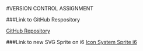#VERSION CONTROL ASSIGNMENT

###Link to GitHub Respository 

[GitHub Repository](https://github.com/pja275/svg-icon-system)

###Link to new SVG Sprite on i6
[Icon System Sprite i6](http://i6.cims.nyu.edu/~pja275/380)